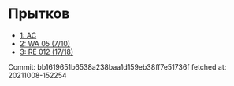 # Прытков
- [1: AC](1.md)
- [2: WA 05 (7/10)](2.md)
- [3: RE 012 (17/18)](3.md)

Commit: bb1619651b6538a238baa1d159eb38ff7e51736f
 fetched at: 20211008-152254
